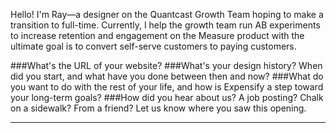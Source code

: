 


Hello! I'm Ray—a designer on the Quantcast Growth Team hoping to make a transition to full-time. Currently, I help the growth team run AB experiments to increase retention and engagement on the Measure product with the ultimate goal is to convert self-serve customers to paying customers.

###What's the URL of your website?
###What's your design history? When did you start, and what have you done between then and now?
###What do you want to do with the rest of your life, and how is Expensify a step toward your long-term goals?
###How did you hear about us? A job posting? Chalk on a sidewalk? From a friend? Let us know where you saw this opening.


---


<!-- #Quantcast
##Product Designer

Quantcast is hiring a Product Designer to work on our Product Design team in our San Francisco office.

As the real-time pulse of the Internet, Quantcast runs the world’s largest AI-driven insights and measurement platform directly quantifying over 100 million web destinations. Using machine learning to drive human learning, Quantcast provides brand marketers and publishers with meaningful audience insights, predictive targeting and measurement solutions across the customer journey.

As a Product Designer, you will join our team of talented, passionate designers. You will solve challenging problems related to understanding audiences and making digital advertising relevant and useful. You will play an integral role in the design-develop-launch-iterate cycle and you will be deeply involved in extensive customer research, innovative design, and data visualization, and leading a cultural shift for the entire organization to be more customer-centric.

###Responsibilities
* Partner with PM, Eng, and Research to define the product direction, strategy for your area, and simple solutions for complex workflows and large datasets – use data to tell stories
* Create high quality design deliverables including site structure, flows, wireframes, comps, prototypes, and style guides
* Collaborate with Engineering to create products that are flexible, scalable and implemented to spec and with other designers to create a cohesive cross-product experience including contributing to a working style guide
* Manage multiple channels of stakeholder input and user feedback; be adept at balancing conflicting inputs and finding elegant solutions
* Be an expert on your product area and present design solutions to stakeholders at all levels (from peers to the CEO) with clear, articulate rationale for design decisions

###Requirements
* 2+ years experience designing web and/or mobile applications; BA/BS/BFA or equivalent industry experience
* Solid information architecture, interaction design and visual design skills
* Proficient with Sketch, Creative Suite, and prototyping tools
* Organized thought process and effective communication – especially when articulating design decisions
* Portfolio showing examples of product design work

###Bonus Points
* Appreciate critical feedback – give it, receive it and seek it
* Obsess over details – UI consistency, micro-interactions, and even project plans
* Experience with HTML, CSS and/or Javascript
* Quantcast is on a mission to help brands grow in the AI era. We are creating the System of Intelligence for the marketing ecosystem so clients can make every customer engagement smarter, faster and more relevant.

Since 2006, we’ve been building Q - the world’s largest AI-driven audience behavior platform for the open Internet that today directly quantifies over 100 million web and mobile destinations. Q powers the Quantcast Intelligence Cloud, our suite of audience insights, targeting and measurement solutions designed to understand, influence, convert and measure the consumer journey. Marketers, agencies, consultancies and publishers use the Quantcast Intelligence Cloud to discover new customers, drive incremental growth and deliver business outcomes.

As a global technology company, Quantcast operates in 10 countries with headquarters in San Francisco. We are committed to building an inclusive and diverse environment where everyone can be their authentic self. -->